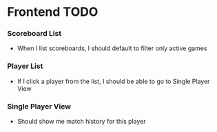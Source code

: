 # Frontend TODO

### Scoreboard List
* When I list scoreboards, I should default to filter only active games

### Player List
* If I click a player from the list, I should be able to go to Single Player View

### Single Player View
* Should show me match history for this player

